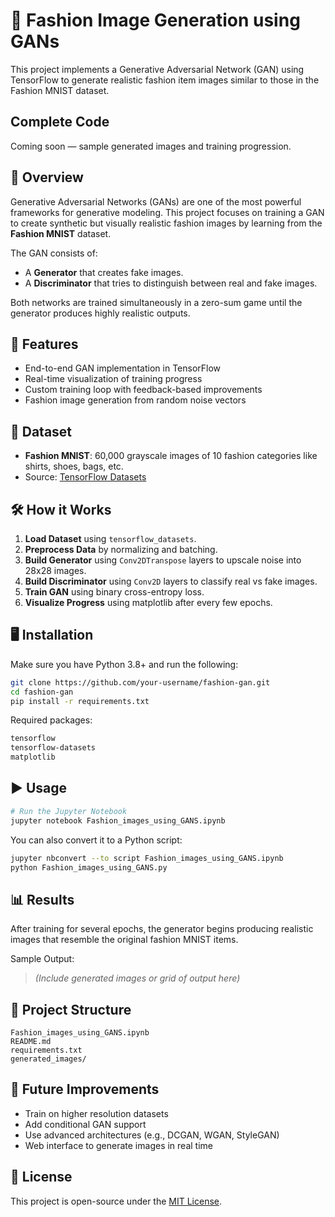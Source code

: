 # 🧵 Fashion Image Generation using GANs

This project implements a Generative Adversarial Network (GAN) using TensorFlow to generate realistic fashion item images similar to those in the Fashion MNIST dataset.

## Complete Code
Coming soon — sample generated images and training progression.

## 📌 Overview

Generative Adversarial Networks (GANs) are one of the most powerful frameworks for generative modeling. This project focuses on training a GAN to create synthetic but visually realistic fashion images by learning from the **Fashion MNIST** dataset.

The GAN consists of:
- A **Generator** that creates fake images.
- A **Discriminator** that tries to distinguish between real and fake images.

Both networks are trained simultaneously in a zero-sum game until the generator produces highly realistic outputs.

## 🚀 Features

- End-to-end GAN implementation in TensorFlow
- Real-time visualization of training progress
- Custom training loop with feedback-based improvements
- Fashion image generation from random noise vectors

## 📂 Dataset

- **Fashion MNIST**: 60,000 grayscale images of 10 fashion categories like shirts, shoes, bags, etc.
- Source: [TensorFlow Datasets](https://www.tensorflow.org/datasets/catalog/fashion_mnist)

## 🛠️ How it Works

1. **Load Dataset** using `tensorflow_datasets`.
2. **Preprocess Data** by normalizing and batching.
3. **Build Generator** using `Conv2DTranspose` layers to upscale noise into 28x28 images.
4. **Build Discriminator** using `Conv2D` layers to classify real vs fake images.
5. **Train GAN** using binary cross-entropy loss.
6. **Visualize Progress** using matplotlib after every few epochs.

## 🖥️ Installation

Make sure you have Python 3.8+ and run the following:

```bash
git clone https://github.com/your-username/fashion-gan.git
cd fashion-gan
pip install -r requirements.txt
````

Required packages:

```bash
tensorflow
tensorflow-datasets
matplotlib
```

## ▶️ Usage

```bash
# Run the Jupyter Notebook
jupyter notebook Fashion_images_using_GANS.ipynb
```

You can also convert it to a Python script:

```bash
jupyter nbconvert --to script Fashion_images_using_GANS.ipynb
python Fashion_images_using_GANS.py
```

## 📊 Results

After training for several epochs, the generator begins producing realistic images that resemble the original fashion MNIST items.

Sample Output:

> *(Include generated images or grid of output here)*

## 📁 Project Structure

```
Fashion_images_using_GANS.ipynb
README.md
requirements.txt
generated_images/
```

## 🧠 Future Improvements

* Train on higher resolution datasets
* Add conditional GAN support
* Use advanced architectures (e.g., DCGAN, WGAN, StyleGAN)
* Web interface to generate images in real time

## 📜 License

This project is open-source under the [MIT License](LICENSE).
